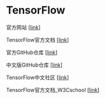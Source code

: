 # TensorFlow

官方网站 \[[link](https://www.tensorflow.org/)\]

TensorFlow官方文档 \[[link](https://devdocs.io/tensorflow~python/)\]

官方GitHub仓库 \[[link](https://github.com/tensorflow/tensorflow)\]

中文版GitHub仓库 \[[link](https://github.com/jikexueyuanwiki/tensorflow-zh)\]

TensorFlow中文社区 \[[link](http://www.tensorfly.cn/tfdoc/get_started/introduction.html)\]

TensorFlow官方文档_W3Cschool \[[link](https://www.w3cschool.cn/tensorflow_python/)\]
